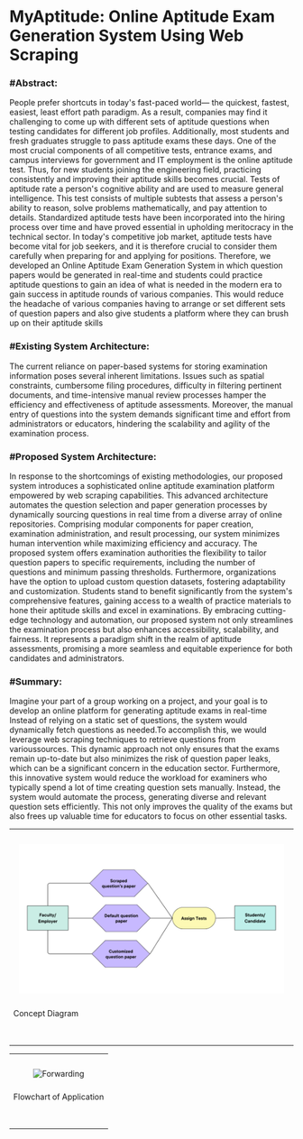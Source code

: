 # MyAptitude: Online Aptitude Exam Generation System Using Web Scraping
<h3>#Abstract:</h3>
<p>People prefer shortcuts in today's fast-paced world— the quickest, fastest, easiest, least effort path paradigm. As a result, companies may find it challenging to come up with different sets of aptitude questions when testing candidates for different job profiles. Additionally, most students and fresh graduates struggle to pass aptitude exams these days. One of the most crucial components of all competitive tests, entrance exams, and campus interviews for government and IT employment is the online aptitude test. Thus, for new students joining the engineering field, practicing consistently and improving their aptitude skills becomes crucial. Tests of aptitude rate a person's cognitive ability and are used to measure general intelligence. This test consists of multiple subtests that assess a person's ability to reason, solve problems mathematically, and pay attention to details. Standardized aptitude tests have been incorporated into the hiring process over time and have proved essential in upholding meritocracy in the technical sector. In today's competitive job market, aptitude tests have become vital for job seekers, and it is therefore crucial to consider them carefully when preparing for and applying for positions. Therefore, we developed an Online Aptitude Exam Generation System in which question papers would be generated in real-time and students could practice aptitude questions to gain an idea of what is needed in the modern era to gain success in aptitude rounds of various companies. This would reduce the headache of various companies having to arrange or set different sets of question papers and also give students a platform where they can brush up on their aptitude skills</p>

<h3>#Existing System Architecture:</h3>
<p>The current reliance on paper-based systems for storing examination information poses several inherent limitations. Issues such as spatial constraints, cumbersome filing procedures, difficulty in filtering pertinent documents, and time-intensive manual review processes hamper the efficiency and effectiveness of aptitude assessments. Moreover, the manual entry of questions into the system demands significant time and effort from administrators or educators, hindering the scalability and agility of the examination process.</p>

<h3>#Proposed System Architecture:</h3>
<p>In response to the shortcomings of existing methodologies, our proposed system introduces a sophisticated online aptitude examination platform empowered by web scraping capabilities. This advanced architecture automates the question selection and paper generation processes by dynamically sourcing questions in real time from a diverse array of online repositories. Comprising modular components for paper creation, examination administration, and result processing, our system minimizes human intervention while maximizing efficiency and accuracy. The proposed system offers examination authorities the flexibility to tailor question papers to specific requirements, including the number of questions and minimum passing thresholds. Furthermore, organizations have the option to upload custom question datasets, fostering adaptability and customization. Students stand to benefit significantly from the system's comprehensive features, gaining access to a wealth of practice materials to hone their aptitude skills and excel in examinations. By embracing cutting-edge technology and automation, our proposed system not only streamlines the examination process but also enhances accessibility, scalability, and fairness. It represents a paradigm shift in the realm of aptitude assessments, promising a more seamless and equitable experience for both candidates and administrators.</p>

<h3>#Summary:</h3>
<p>Imagine your part of a group working on a project, and your goal is to develop an online platform for generating aptitude exams in real-time Instead of relying on a static set of questions, the system would dynamically fetch questions as needed.To accomplish this, we would leverage web scraping techniques to retrieve questions from varioussources. This dynamic approach not only ensures that the exams remain up-to-date but also minimizes the risk of question paper leaks, which can be a significant concern in the education sector. Furthermore, this innovative system would reduce the workload for examiners who typically spend a lot of time creating question sets manually. Instead, the system would automate the process, generating diverse and relevant question sets efficiently. This not only improves the quality of the exams but also frees up valuable time for educators to focus on other essential tasks.</p>

<table><tr>
<td> 
  <p align="center" style="padding: 10px">
    <img alt="Forwarding" src="/images/concept_diagram.png" width="900">
    <p>Concept Diagram</p>
    <br>
  </p> 
  
</td>
</tr></table>
<table><tr>
<td> 
  <p align="center" style="padding: 10px">
    <img alt="Forwarding" src="/images/flowchart.jpg" width="850">
    <p>Flowchart of Application</p>
    <br>
  </p>
</td>
</tr></table>